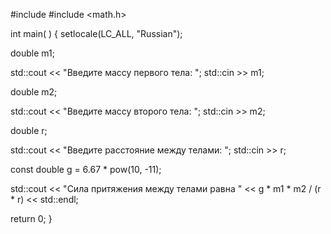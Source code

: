 #include <iostream>
#include <math.h>
 
int main( )
{
  setlocale(LC_ALL, "Russian");
 
  double m1;
 
  std::cout << "Введите массу первого тела: ";
  std::cin >> m1;
 
  double m2;
 
  std::cout << "Введите массу второго тела: ";
  std::cin >> m2;
 
  double r;
 
  std::cout << "Введите расстояние между телами: ";
  std::cin >> r;
 
  const double g = 6.67 * pow(10, -11);
  
  std::cout << "Сила притяжения между телами равна " 
            << g * m1 * m2 / (r * r)
            << std::endl;
 
  return 0;
}
